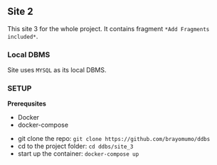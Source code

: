 ## Site 2

This site 3 for the whole project. It contains fragment `*Add Fragments included*`.

### Local DBMS

Site uses `MYSQL` as its local DBMS.
<!-- It uses dbLink as its gateway to communicate with other fragments -->


### SETUP 

**Prerequsites**  
* Docker
* docker-compose

- git clone the repo:
 `git clone https://github.com/brayomumo/ddbs`
- cd to the project folder: 
`cd ddbs/site_3`   
- start up the container:
    `docker-compose up`
